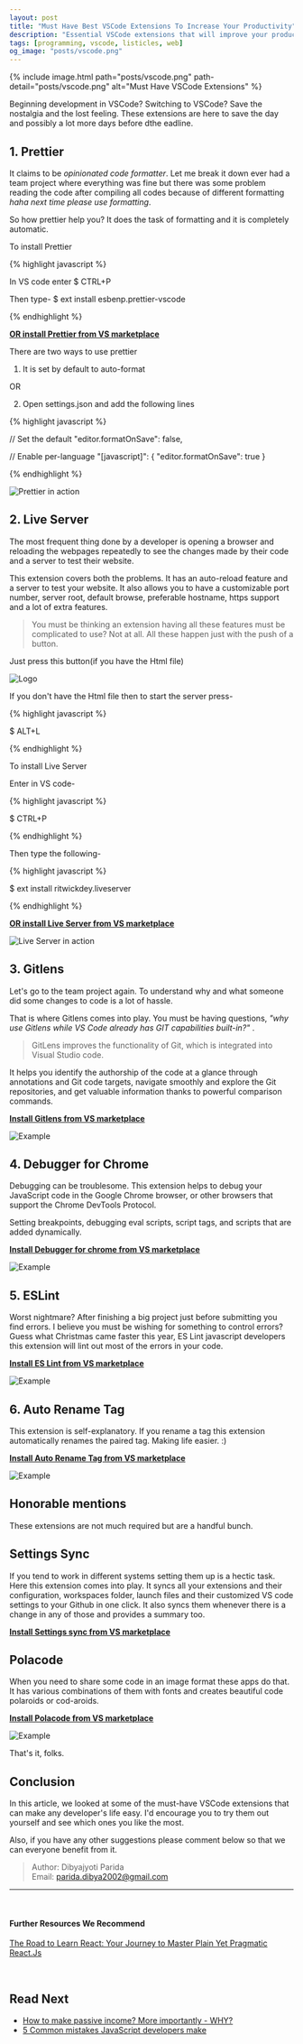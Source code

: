 ```yaml
---
layout: post
title: "Must Have Best VSCode Extensions To Increase Your Productivity"
description: "Essential VSCode extensions that will improve your productivity as Web Developers. This article contains a list of VSCode plugins that will make every JavaScript developer's life easy."
tags: [programming, vscode, listicles, web]
og_image: "posts/vscode.png"
---
```


{% include image.html path="posts/vscode.png" path-detail="posts/vscode.png" alt="Must Have VSCode Extensions" %}

Beginning development in VSCode? Switching to VSCode? Save the nostalgia and the lost feeling. These extensions are here to save the day and possibly a lot more days before dthe eadline.

## 1. Prettier

It claims to be *opinionated code formatter*. Let me break it down ever had a team project where everything was fine but there was some problem reading the code after compiling all codes because of different formatting *haha next time please use formatting*. 

So how prettier help you? It does the task of formatting and it is completely automatic.

To install Prettier


{% highlight javascript %}

In VS code enter
$ CTRL+P

Then type-
$ ext install esbenp.prettier-vscode

{% endhighlight %}

[**OR install Prettier from VS marketplace**](https://marketplace.visualstudio.com/items?itemName=esbenp.prettier-vscode)

There are two ways to use prettier

1. It is set by default to auto-format

OR

2. Open settings.json and add the following lines

{% highlight javascript %}

// Set the default
"editor.formatOnSave": false,

// Enable per-language
"[javascript]": {
    "editor.formatOnSave": true
}

{% endhighlight %}

![Prettier in action](https://thumbs.gfycat.com/OblongIlliterateFattaileddunnart-size_restricted.gif)

## 2. Live Server

The most frequent thing done by a developer is opening a browser and reloading the webpages repeatedly to see the changes made by their code and a server to test their website. 

This extension covers both the problems. It has an auto-reload feature and a server to test your website. It also allows you to have a customizable port number, server root, default browse, preferable hostname, https support and a lot of extra features. 

> You must be thinking an extension having all these features must be complicated to use? Not at all. All these happen just with the push of a button.

Just press this button(if you have the Html file)

![Logo](https://github.com/ritwickdey/VSCode-live-server/raw/master/images/Screenshot/vscode-live-server-statusbar-3.jpg)



If you don't have the Html file then to start the server press-

{% highlight javascript %}

$ ALT+L

{% endhighlight %}

To install Live Server

Enter in VS code-

{% highlight javascript %}

$ CTRL+P

{% endhighlight %}

Then type the following-

{% highlight javascript %}

$ ext install ritwickdey.liveserver

{% endhighlight %}


[**OR install Live Server from VS marketplace**](https://marketplace.visualstudio.com/items?itemName=ritwickdey.LiveServer)

![Live Server in action](https://raw.githubusercontent.com/ritwickdey/live-server-web-extension/master/img/screenshots/live-server-web-extension.gif)

## 3. Gitlens

Let's go to the team project again. To understand why and what someone did some changes to code is a lot of hassle. 

That is where Gitlens comes into play. You must be having questions, *"why use Gitlens while VS Code already has GIT capabilities built-in?"* . 

> GitLens improves the functionality of Git, which is integrated into Visual Studio code. 

It helps you identify the authorship of the code at a glance through annotations and Git code targets, navigate smoothly and explore the Git repositories, and get valuable information thanks to powerful comparison commands.

[**Install Gitlens from VS marketplace**](https://marketplace.visualstudio.com/items?itemName=eamodio.gitlens)

![Example](https://raw.githubusercontent.com/eamodio/VSCode-gitlens/master/images/docs/gitlens-preview.gif)

## 4. Debugger for Chrome

Debugging can be troublesome. This extension helps to debug your JavaScript code in the Google Chrome browser, or other browsers that support the Chrome DevTools Protocol. 

Setting breakpoints, debugging eval scripts, script tags, and scripts that are added dynamically.

[**Install Debugger for chrome from VS marketplace**](https://marketplace.visualstudio.com/items?itemName=msjsdiag.debugger-for-chrome)

![Example](https://code.visualstudio.com/assets/blogs/2017/12/20/sync_stepping.gif)

## 5. ESLint

Worst nightmare? After finishing a big project just before submitting you find errors. I believe you must be wishing for something to control errors? Guess what Christmas came faster this year, ES Lint javascript developers this extension will lint out most of the errors in your code.

[**Install ES Lint from VS marketplace**](https://marketplace.visualstudio.com/items?itemName=dbaeumer.VSCode-eslint)

![Example](https://i.github-camo.com/f01f35e97c771ac7bb2e3067cb99fb63c8038a37/68747470733a2f2f662e636c6f75642e6769746875622e636f6d2f6173736574732f3133353937372f323335313230362f38306536366364322d613537392d313165332d396338302d6538336565646637356164632e676966)

## 6. Auto Rename Tag

This extension is self-explanatory. If you rename a tag this extension automatically renames the paired tag. Making life easier. :)

[**Install Auto Rename Tag from VS marketplace**](https://marketplace.visualstudio.com/items?itemName=formulahendry.auto-rename-tag)

![Example](https://github.com/formulahendry/VSCode-auto-rename-tag/raw/master/images/usage.gif)

## Honorable mentions

These extensions are not much required but are a handful bunch.

## Settings Sync

If you tend to work in different systems setting them up is a hectic task. Here this extension comes into play. It syncs all your extensions and their configuration, workspaces folder, launch files and their customized VS code settings to your Github in one click. It also syncs them whenever there is a change in any of those and provides a summary too.

[**Install Settings sync from VS marketplace**](https://marketplace.visualstudio.com/items?itemName=Shan.code-settings-sync)

## Polacode

When you need to share some code in an image format these apps do that. It has various combinations of them with fonts and creates beautiful code polaroids or cod-aroids.

[**Install Polacode from VS marketplace**](https://marketplace.visualstudio.com/items?itemName=pnp.polacode)

![Example](https://github.com/octref/polacode/raw/master/demo/usage.gif)

That's it, folks.

## Conclusion

In this article, we looked at some of the must-have VSCode extensions that can make any developer's life easy. I'd encourage you to try them out yourself and see which ones you like the most.

Also, if you have any other suggestions please comment below so that we can everyone benefit from it.


> Author: Dibyajyoti Parida <br>
> Email: parida.dibya2002@gmail.com <br>

---

<br>

#### Further Resources We Recommend

[The Road to Learn React: Your Journey to Master Plain Yet Pragmatic React.Js](https://amzn.to/2PElkvt)

<br>

## Read Next

- [How to make passive income? More importantly - WHY?](http://ngninja.com/posts/how-to-make-passive-income)
- [5 Common mistakes JavaScript developers make](/posts/steps-after-you-type-url-in-browser)
